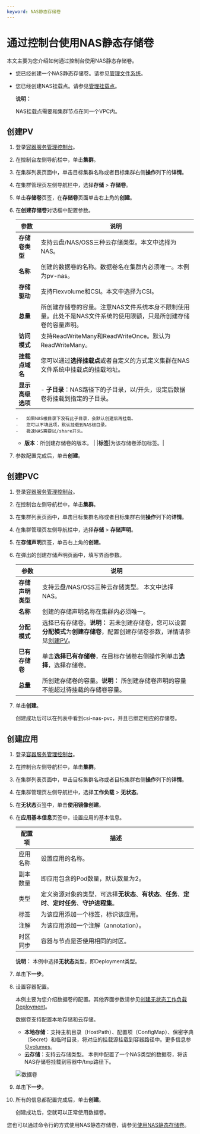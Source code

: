```yaml
---
keyword: NAS静态存储卷
---
```


# 通过控制台使用NAS静态存储卷

本文主要为您介绍如何通过控制台使用NAS静态存储卷。

-   您已经创建一个NAS静态存储卷。请参见[管理文件系统]()。
-   您已经创建NAS挂载点。请参见[管理挂载点]()。

    **说明：**

    NAS挂载点需要和集群节点在同一个VPC内。


## 创建PV

1.  登录[容器服务管理控制台](https://cs.console.aliyun.com)。

2.  在控制台左侧导航栏中，单击**集群**。

3.  在集群列表页面中，单击目标集群名称或者目标集群右侧**操作**列下的**详情**。

4.  在集群管理页左侧导航栏中，选择**存储** \> **存储卷**。

5.  单击**存储卷**页签，在**存储卷**页面单击右上角的**创建**。

6.  在**创建存储卷**对话框中配置参数。

    |参数|说明|
    |--|--|
    |**存储卷类型**|支持云盘/NAS/OSS三种云存储类型。本文中选择为NAS。|
    |**名称**|创建的数据卷的名称。数据卷名在集群内必须唯一。本例为pv-nas。|
    |**存储驱动**|支持Flexvolume和CSI。本文中选择为CSI。|
    |**总量**|所创建存储卷的容量。注意NAS文件系统本身不限制使用量。此处不是NAS文件系统的使用限额，只是所创建存储卷的容量声明。|
    |**访问模式**|支持ReadWriteMany和ReadWriteOnce。默认为ReadWriteMany。|
    |**挂载点域名**|您可以通过**选择挂载点**或者自定义的方式定义集群在NAS文件系统中挂载点的挂载地址。|
    |**显示高级选项**|    -   **子目录**：NAS路径下的子目录，以/开头，设定后数据卷将挂载到指定的子目录。
        -   如果NAS根目录下没有此子目录，会默认创建后再挂载。
        -   您可以不填此项，默认挂载到NAS根目录。
        -   极速NAS需要以/share开头。
    -   **版本**：所创建存储卷的版本。 |
    |**标签**|为该存储卷添加标签。|

7.  参数配置完成后，单击**创建**。


## 创建PVC

1.  登录[容器服务管理控制台](https://cs.console.aliyun.com)。

2.  在控制台左侧导航栏中，单击**集群**。

3.  在集群列表页面中，单击目标集群名称或者目标集群右侧**操作**列下的**详情**。

4.  在集群管理页左侧导航栏中，选择**存储** \> **存储声明**。

5.  在**存储声明**页签，单击右上角的**创建**。

6.  在弹出的创建存储声明页面中，填写界面参数。

    |参数|说明|
    |--|--|
    |**存储声明类型**|支持云盘/NAS/OSS三种云存储类型。 本文中选择NAS。|
    |**名称**|创建的存储声明名称在集群内必须唯一。|
    |**分配模式**|选择已有存储卷。**说明：** 若未创建存储卷，您可以设置**分配模式**为**创建存储卷**，配置创建存储卷参数，详情请参见[创建PV](#section_vgf_lzl_djm)。 |
    |**已有存储卷**|单击**选择已有存储卷**，在目标存储卷右侧操作列单击**选择**，选择存储卷。|
    |**总量**|所创建存储卷的容量。**说明：** 所创建存储卷声明的容量不能超过待挂载的存储卷容量。 |

7.  单击**创建**。

    创建成功后可以在列表中看到csi-nas-pvc，并且已绑定相应的存储卷。


## 创建应用

1.  登录[容器服务管理控制台](https://cs.console.aliyun.com)。

2.  在控制台左侧导航栏中，单击**集群**。

3.  在集群列表页面中，单击目标集群名称或者目标集群右侧**操作**列下的**详情**。

4.  在集群管理页左侧导航栏中，选择**工作负载** \> **无状态**。

5.  在**无状态**页签中，单击**使用镜像创建**。

6.  在**应用基本信息**页签中，设置应用的基本信息。

    |配置项|描述|
    |---|--|
    |应用名称|设置应用的名称。|
    |副本数量|即应用包含的Pod数量，默认数量为2。|
    |类型|定义资源对象的类型，可选择**无状态**、**有状态**、**任务**、**定时**、**定时任务**、**守护进程集**。|
    |标签|为该应用添加一个标签，标识该应用。|
    |注解|为该应用添加一个注解（annotation）。|
    |时区同步|容器与节点是否使用相同的时区。|

    **说明：** 本例中选择**无状态**类型，即Deployment类型。

7.  单击**下一步**。

8.  设置容器配置。

    本例主要为您介绍数据卷的配置。其他界面参数请参见[创建无状态工作负载Deployment](/intl.zh-CN/Kubernetes集群用户指南/应用/工作负载/创建无状态工作负载Deployment.md)。

    数据卷支持配置本地存储和云存储。

    -   **本地存储**：支持主机目录（HostPath）、配置项（ConfigMap）、保密字典（Secret）和临时目录，将对应的挂载源挂载到容器路径中。更多信息参见[volumes](https://kubernetes.io/docs/concepts/storage/volumes/?spm=0.0.0.0.8VJbrE)。
    -   **云存储**：支持云存储类型。
    本例中配置了一个NAS类型的数据卷，将该NAS存储卷挂载到容器中/tmp路径下。

    ![数据卷](https://static-aliyun-doc.oss-accelerate.aliyuncs.com/assets/img/zh-CN/6785659951/p59980.jpg)

9.  单击**下一步**。

10. 所有的信息都配置完成后，单击**创建**。

    创建成功后，您就可以正常使用数据卷。


您也可以通过命令行的方式使用NAS静态存储卷，请参见[使用NAS静态存储卷](/intl.zh-CN/Kubernetes集群用户指南/存储-CSI/NAS存储卷/使用NAS静态存储卷.md)。

